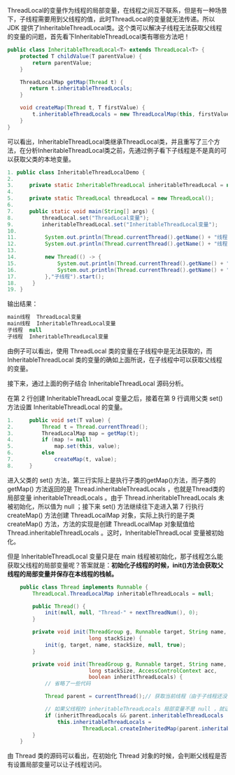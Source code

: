 ThreadLocal的变量作为线程的局部变量，在线程之间互不联系，但是有一种场景下，子线程需要用到父线程的值，此时ThreadLocal的变量就无法传递。所以 JDK 提供了InheritableThreadLocal类。这个类可以解决子线程无法获取父线程的变量的问题，首先看下InheritableThreadLocal类有哪些方法吧！

```java
public class InheritableThreadLocal<T> extends ThreadLocal<T> {
    protected T childValue(T parentValue) {
        return parentValue;
    }

    ThreadLocalMap getMap(Thread t) {
       return t.inheritableThreadLocals;
    }

    void createMap(Thread t, T firstValue) {
        t.inheritableThreadLocals = new ThreadLocalMap(this, firstValue);
    }
}
```
可以看出，InheritableThreadLocal类继承ThreadLocal类，并且重写了三个方法，在分析InheritableThreadLocal类之前，先通过例子看下子线程是不是真的可以获取父类的本地变量。

```java
1. public class InheritableThreadLocalDemo {
2. 
3.     private static InheritableThreadLocal inheritableThreadLocal = new InheritableThreadLocal();
4. 
5.     private static ThreadLocal threadLocal = new ThreadLocal();
6. 
7.     public static void main(String[] args) {
8.         threadLocal.set("ThreadLocal变量");
9.         inheritableThreadLocal.set("InheritableThreadLocal变量");
10. 
11.         System.out.println(Thread.currentThread().getName() + "线程  " + threadLocal.get());
12.         System.out.println(Thread.currentThread().getName() + "线程  " + inheritableThreadLocal.get());
13. 
14.         new Thread(() -> {
15.             System.out.println(Thread.currentThread().getName() + "  " + threadLocal.get());
16.             System.out.println(Thread.currentThread().getName() + "  " + inheritableThreadLocal.get());
17.         },"子线程").start();
18.     }
19. }
```
输出结果：
```java
main线程  ThreadLocal变量
main线程  InheritableThreadLocal变量
子线程  null
子线程  InheritableThreadLocal变量
```

由例子可以看出，使用 ThreadLocal 类的变量在子线程中是无法获取的，而
 InheritableThreadLocal 类的变量的确如上面所说，在子线程中可以获取父线程的变量。

接下来，通过上面的例子结合 InheritableThreadLocal 源码分析。

在第 2 行创建 InheritableThreadLocal 变量之后，接着在第 9 行调用父类 set() 方法设置 InheritableThreadLocal 的变量。

```java
1.     public void set(T value) {
2.         Thread t = Thread.currentThread();
3.         ThreadLocalMap map = getMap(t);
4.         if (map != null)
5.             map.set(this, value);
6.         else
7.             createMap(t, value);
8.     }
```

进入父类的 set() 方法，第三行实际上是执行子类的getMap()方法，而子类的 getMap() 方法返回的是 Thread.inheritableThreadLocals ，也就是Thread类的局部变量 inheritableThreadLocals 。由于 Thread.inheritableThreadLocals 未被初始化，所以值为 null ；接下来 set() 方法继续往下走进入第 7 行执行 createMap() 方法创建 ThreadLocalMap 对象，实际上执行的是子类 createMap() 方法，方法的实现是创建 ThreadLocalMap 对象赋值给 Thread.inheritableThreadLocals 。这时，InheritableThreadLocal 变量被初始化。

但是 InheritableThreadLocal 变量只是在 main 线程被初始化，那子线程怎么能获取父线程的局部变量呢？答案就是：**初始化子线程的时候，init()方法会获取父线程的局部变量并保存在本线程的栈帧。**

```java
    public class Thread implements Runnable {
        ThreadLocal.ThreadLocalMap inheritableThreadLocals = null;

        public Thread() {
            init(null, null, "Thread-" + nextThreadNum(), 0);
        }

        private void init(ThreadGroup g, Runnable target, String name,
                          long stackSize) {
            init(g, target, name, stackSize, null, true);
        }

        private void init(ThreadGroup g, Runnable target, String name,
                          long stackSize, AccessControlContext acc,
                          boolean inheritThreadLocals) {
            // 省略了一些代码

            Thread parent = currentThread();// 获取当前线程（由于子线程还没被初始化，所以获取的是父线程对象）

            // 如果父线程的 inheritableThreadLocals 局部变量不是 null ，就证明父线程有设置变量可以让子线程访问
            if (inheritThreadLocals && parent.inheritableThreadLocals != null)
                this.inheritableThreadLocals =
                        ThreadLocal.createInheritedMap(parent.inheritableThreadLocals);// 创建 ThreadLocalMap 对象，赋值给线程的局部变量 inheritableThreadLocals
        }
    }
```

由 Thread 类的源码可以看出，在初始化 Thread 对象的时候，会判断父线程是否有设置局部变量可以让子线程访问。